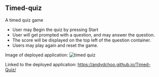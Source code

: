 ## Timed-quiz
A timed quiz game

- User may Begin the quiz by pressing Start
- User will get prompted with a question, and may answer the question.
- The score will be displayed on the top left of the question container.
- Users may play again and reset the game.

Image of deployed application:
![timed quiz](https://user-images.githubusercontent.com/84701751/141763683-e93cb391-3596-4b6e-b98d-432729a5f7ff.jpg)

Linked to the deployed application: https://andydchoo.github.io/Timed-Quiz/
